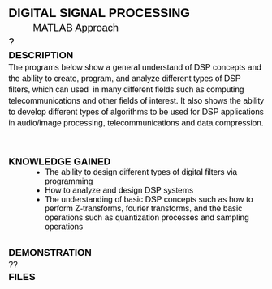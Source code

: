 <h2 style="line-height: 1.38; margin-top: 0pt; margin-bottom: 0pt;">&nbsp;</h2>
<p style="line-height: 1.38; margin-top: 0pt; margin-bottom: 0pt;"><strong><span style="font-size: 18pt; font-family: Arial; color: #050505; background-color: transparent; font-variant: normal; text-decoration: none; vertical-align: baseline; white-space: pre-wrap;">DIGITAL SIGNAL PROCESSING</span></strong></p>
<p style="line-height: 1.38; margin-top: 0pt; margin-bottom: 0pt; margin-left: 36pt;"><span style="font-size: 15pt; font-family: Arial; color: #050505; background-color: transparent; font-weight: 400; font-variant: normal; text-decoration: none; vertical-align: baseline; white-space: pre-wrap;">MATLAB Approach</span></p>
<p style="line-height: 1.38; margin-top: 0pt; margin-bottom: 0pt;"><span style="font-size: 15pt; font-family: Arial; color: #050505; background-color: transparent; font-weight: 400; font-variant: normal; text-decoration: none; vertical-align: baseline; white-space: pre-wrap;">?</span></p>
<p style="line-height: 1.38; margin-top: 0pt; margin-bottom: 0pt;"><strong><span style="font-size: 13.999999999999998pt; font-family: Arial; color: #050505; background-color: transparent; font-variant: normal; text-decoration: none; vertical-align: baseline; white-space: pre-wrap;">DESCRIPTION</span></strong></p>
<p style="line-height: 1.38; margin-top: 0pt; margin-bottom: 0pt;"><span style="font-size: 12pt; font-family: Arial; color: #050505; background-color: transparent; font-weight: 400; font-variant: normal; text-decoration: none; vertical-align: baseline; white-space: pre-wrap;">The programs below show a general understand of DSP concepts and the ability to create, program, and analyze different types of DSP filters, which can used &nbsp;in many different fields such as computing telecommunications and other fields of interest. It also shows the ability to develop different types of algorithms to be used for DSP applications in audio/image processing, telecommunications and data compression. &nbsp;</span></p>
<h2 style="line-height: 1.38; margin-top: 0pt; margin-bottom: 0pt;">&nbsp;</h2>
<p style="line-height: 1.38; margin-top: 0pt; margin-bottom: 0pt;"><strong><span style="font-size: 13.999999999999998pt; font-family: Arial; color: #050505; background-color: transparent; font-variant: normal; text-decoration: none; vertical-align: baseline; white-space: pre-wrap;">KNOWLEDGE GAINED</span></strong></p>
<ul style="margin-top: 0pt; margin-bottom: 0pt;">
<li style="list-style-type: disc; font-size: 12pt; font-family: Arial; color: #050505; background-color: transparent; font-weight: 400; font-variant: normal; text-decoration: none; vertical-align: baseline; white-space: pre; margin-left: 36pt;"><span style="font-size: 12pt; font-family: Arial; color: #050505; background-color: transparent; font-weight: 400; font-variant: normal; text-decoration: none; vertical-align: baseline; white-space: pre-wrap;">The ability to design different types of digital filters via programming</span></li>
<li style="list-style-type: disc; font-size: 12pt; font-family: Arial; color: #050505; background-color: transparent; font-weight: 400; font-variant: normal; text-decoration: none; vertical-align: baseline; white-space: pre; margin-left: 36pt;"><span style="font-size: 12pt; font-family: Arial; color: #050505; background-color: transparent; font-weight: 400; font-variant: normal; text-decoration: none; vertical-align: baseline; white-space: pre-wrap;">How to analyze and design DSP systems</span></li>
<li style="list-style-type: disc; font-size: 12pt; font-family: Arial; color: #050505; background-color: transparent; font-weight: 400; font-variant: normal; text-decoration: none; vertical-align: baseline; white-space: pre; margin-left: 36pt;"><span style="font-size: 12pt; font-family: Arial; color: #050505; background-color: transparent; font-weight: 400; font-variant: normal; text-decoration: none; vertical-align: baseline; white-space: pre-wrap;">The understanding of basic DSP concepts such as how to perform Z-transforms, fourier transforms, and the basic operations such as quantization processes and sampling operations</span></li>
</ul>
<h2 style="line-height: 1.38; margin-top: 0pt; margin-bottom: 0pt;">&nbsp;</h2>
<p style="line-height: 1.38; margin-top: 0pt; margin-bottom: 0pt;"><strong><span style="font-size: 13.999999999999998pt; font-family: Arial; color: #050505; background-color: transparent; font-variant: normal; text-decoration: none; vertical-align: baseline; white-space: pre-wrap;">DEMONSTRATION</span></strong></p>
<p style="line-height: 1.38; margin-top: 0pt; margin-bottom: 0pt;"><span style="font-size: 12pt; font-family: Arial; color: #050505; background-color: transparent; font-weight: 400; font-variant: normal; text-decoration: none; vertical-align: baseline; white-space: pre-wrap;">??</span></p>
<p style="line-height: 1.38; margin-top: 0pt; margin-bottom: 0pt;"><strong><span style="font-size: 13.999999999999998pt; font-family: Arial; color: #050505; background-color: transparent; font-variant: normal; text-decoration: none; vertical-align: baseline; white-space: pre-wrap;">FILES</span></strong></p>
<h2 style="line-height: 1.38; margin-top: 0pt; margin-bottom: 0pt;"><br /><br /></h2>